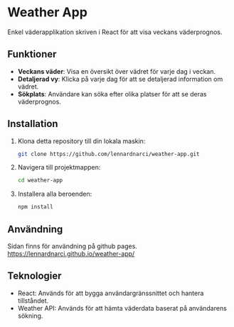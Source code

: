 # Weather App

Enkel väderapplikation skriven i React för att visa veckans väderprognos.

## Funktioner

- **Veckans väder**: Visa en översikt över vädret för varje dag i veckan.
- **Detaljerad vy**: Klicka på varje dag för att se detaljerad information om vädret.
- **Sökplats**: Användare kan söka efter olika platser för att se deras väderprognos.

## Installation
1. Klona detta repository till din lokala maskin:

   ```bash
   git clone https://github.com/lennardnarci/weather-app.git
   ```
2. Navigera till projektmappen:

   ```bash
   cd weather-app
   ```
3. Installera alla beroenden:
   ```bash
   npm install
   ```

## Användning
Sidan finns för användning på github pages. https://lennardnarci.github.io/weather-app/

## Teknologier
- React: Används för att bygga användargränssnittet och hantera tillståndet.
- Weather API: Används för att hämta väderdata baserat på användarens sökning.
